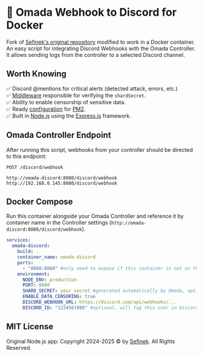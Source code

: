 # 🌌 Omada Webhook to Discord for Docker
Fork of [Sefinek's original repository](https://github.com/sefinek/Omada-Webhook-to-Discord) modified to work in a Docker container.
An easy script for integrating Discord Webhooks with the Omada Controller. It allows sending logs from the controller to a selected Discord channel.

## Worth Knowing
✅ Discord @mentions for critical alerts (detected attack, errors, etc.)  
✅ [Middleware](middlewares/verifySecret.js) responsible for verifying the `shardSecret`.  
✅ Ability to enable censorship of sensitive data.  
✅ Ready [configuration](ecosystem.config.js) for [PM2](https://www.npmjs.com/package/pm2).  
✅ Built in [Node.js](https://nodejs.org) using the [Express.js](https://www.npmjs.com/package/express) framework.

## Omada Controller Endpoint
After running this script, webhooks from your controller should be directed to this endpoint:
```
POST /discord/webhook

http://omada-discord:8080/discord/webhook
http://192.168.0.145:8080/discord/webhook
```

## Docker Compose
Run this container alongside your Omada Controller and reference it by container name in the Controller settings (`http://omada-discord:8080/discord/webhook`).

```yaml
services:
  omada-discord:
    build: .
    container_name: omada-discord
    ports:
      - "8080:8080" #only need to expose if this container is not on the same network or inthe same stack
    environment:
      NODE_ENV: production
      PORT: 8080
      SHARD_SECRET: your_secret #generated automatically by Omada, optional
      ENABLE_DATA_CENSORING: true
      DISCORD_WEBHOOK_URL: https://discord.com/api/webhooks/...
      DISCORD_ID: "1234567890" #optional, will tag this user in Discord
```


## MIT License
Original Node.js app: Copyright 2024-2025 © by [Sefinek](https://sefinek.net). All Rights Reserved.
